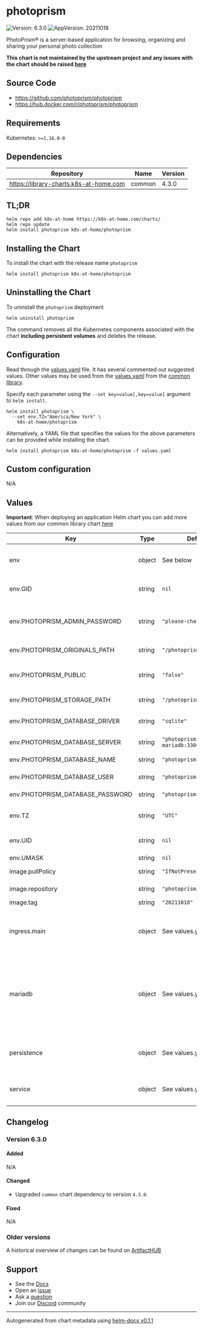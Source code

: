 # photoprism

![Version: 6.3.0](https://img.shields.io/badge/Version-6.3.0-informational?style=flat-square) ![AppVersion: 20211018](https://img.shields.io/badge/AppVersion-20211018-informational?style=flat-square)

PhotoPrism® is a server-based application for browsing, organizing and sharing your personal photo collection

**This chart is not maintained by the upstream project and any issues with the chart should be raised [here](https://github.com/k8s-at-home/charts/issues/new/choose)**

## Source Code

* <https://github.com/photoprism/photoprism>
* <https://hub.docker.com/r/photoprism/photoprism>

## Requirements

Kubernetes: `>=1.16.0-0`

## Dependencies

| Repository | Name | Version |
|------------|------|---------|
| https://library-charts.k8s-at-home.com | common | 4.3.0 |

## TL;DR

```console
helm repo add k8s-at-home https://k8s-at-home.com/charts/
helm repo update
helm install photoprism k8s-at-home/photoprism
```

## Installing the Chart

To install the chart with the release name `photoprism`

```console
helm install photoprism k8s-at-home/photoprism
```

## Uninstalling the Chart

To uninstall the `photoprism` deployment

```console
helm uninstall photoprism
```

The command removes all the Kubernetes components associated with the chart **including persistent volumes** and deletes the release.

## Configuration

Read through the [values.yaml](./values.yaml) file. It has several commented out suggested values.
Other values may be used from the [values.yaml](https://github.com/k8s-at-home/library-charts/tree/main/charts/stable/common/values.yaml) from the [common library](https://github.com/k8s-at-home/library-charts/tree/main/charts/stable/common).

Specify each parameter using the `--set key=value[,key=value]` argument to `helm install`.

```console
helm install photoprism \
  --set env.TZ="America/New York" \
    k8s-at-home/photoprism
```

Alternatively, a YAML file that specifies the values for the above parameters can be provided while installing the chart.

```console
helm install photoprism k8s-at-home/photoprism -f values.yaml
```

## Custom configuration

N/A

## Values

**Important**: When deploying an application Helm chart you can add more values from our common library chart [here](https://github.com/k8s-at-home/library-charts/tree/main/charts/stable/common)

| Key | Type | Default | Description |
|-----|------|---------|-------------|
| env | object | See below | environment variables. See [image docs](https://docs.photoprism.org/getting-started/config-options/) for more details. |
| env.GID | string | `nil` | Sets GID Photoprism runs under. |
| env.PHOTOPRISM_ADMIN_PASSWORD | string | `"please-change"` | Initial admin password. **BE SURE TO CHANGE THIS!** |
| env.PHOTOPRISM_ORIGINALS_PATH | string | `"/photoprism/originals"` | Photoprism originals path |
| env.PHOTOPRISM_PUBLIC | string | `"false"` | Disable authentication / password protection |
| env.PHOTOPRISM_STORAGE_PATH | string | `"/photoprism/storage"` | Photoprism storage path |
| env.PHOTOPRISM_DATABASE_DRIVER | string | `"sqlite"` | Database driver (sqlite, mysql) |
| env.PHOTOPRISM_DATABASE_SERVER | string | `"photoprism-mariadb:3306"` | Database host incl. port |
| env.PHOTOPRISM_DATABASE_NAME | string | `"photoprism"` | Database schema name |
| env.PHOTOPRISM_DATABASE_USER | string | `"photoprism"` | Database user name |
| env.PHOTOPRISM_DATABASE_PASSWORD | string | `"photoprism"` | Database user password |
| env.TZ | string | `"UTC"` | Set the container timezone |
| env.UID | string | `nil` | Sets UID Photoprism runs under. |
| env.UMASK | string | `nil` | Sets UMASK. |
| image.pullPolicy | string | `"IfNotPresent"` | image pull policy |
| image.repository | string | `"photoprism/photoprism"` | image repository |
| image.tag | string | `"20211018"` | image tag |
| ingress.main | object | See values.yaml | Enable and configure ingress settings for the chart under this key. |
| mariadb | object | See values.yaml | Enable and configure mariadb database subchart under this key.    For more options see [mariadb chart documentation](https://github.com/bitnami/charts/tree/master/bitnami/mariadb) |
| persistence | object | See values.yaml | Configure persistence settings for the chart under this key. |
| service | object | See values.yaml | Configures service settings for the chart. |

## Changelog

### Version 6.3.0

#### Added

N/A

#### Changed

* Upgraded `common` chart dependency to version `4.3.0`.

#### Fixed

N/A

### Older versions

A historical overview of changes can be found on [ArtifactHUB](https://artifacthub.io/packages/helm/k8s-at-home/photoprism?modal=changelog)

## Support

- See the [Docs](https://docs.k8s-at-home.com/our-helm-charts/getting-started/)
- Open an [issue](https://github.com/k8s-at-home/charts/issues/new/choose)
- Ask a [question](https://github.com/k8s-at-home/organization/discussions)
- Join our [Discord](https://discord.gg/sTMX7Vh) community

----------------------------------------------
Autogenerated from chart metadata using [helm-docs v0.1.1](https://github.com/k8s-at-home/helm-docs/releases/v0.1.1)
